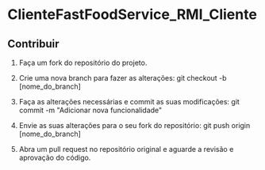 # ClienteFastFoodService_RMI_Cliente

## Contribuir

1. Faça um fork do repositório do projeto.

2. Crie uma nova branch para fazer as alterações: git checkout -b [nome_do_branch]

3. Faça as alterações necessárias e commit as suas modificações: git commit -m "Adicionar nova funcionalidade"

4. Envie as suas alterações para o seu fork do repositório: git push origin [nome_do_branch]

5. Abra um pull request no repositório original e aguarde a revisão e aprovação do código.
